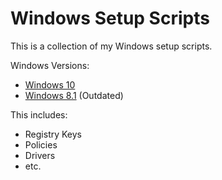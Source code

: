 # Windows Setup Scripts

This is a collection of my Windows setup scripts.

Windows Versions:

- [Windows 10](./windows-10/)
- [Windows 8.1](./windows-8.1/) (Outdated)

This includes:

- Registry Keys
- Policies
- Drivers
- etc.